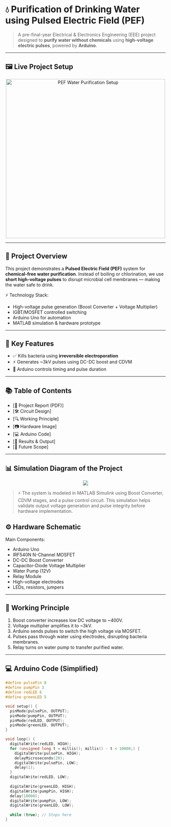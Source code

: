 # 💧 Purification of Drinking Water using Pulsed Electric Field (PEF)

> A pre-final-year Electrical & Electronics Engineering (EEE) project designed to **purify water without chemicals** using **high-voltage electric pulses**, powered by **Arduino**.

---

## 🖼️ Live Project Setup



<p align="center">
  <img src="https://github.com/user-attachments/assets/5d081c75-95c3-45c6-9313-a18a915edb18" width="500" alt="PEF Water Purification Setup"/>
</p>


---

## 📄 Project Overview

This project demonstrates a **Pulsed Electric Field (PEF)** system for **chemical-free water purification**. Instead of boiling or chlorination, we use **short high-voltage pulses** to disrupt microbial cell membranes — making the water safe to drink.

⚡ Technology Stack:
- High-voltage pulse generation (Boost Converter + Voltage Multiplier)
- IGBT/MOSFET controlled switching
- Arduino Uno for automation
- MATLAB simulation & hardware prototype

---

## 🧪 Key Features

- ✅ Kills bacteria using **irreversible electroporation**
- ⚡ Generates ~3kV pulses using DC-DC boost and CDVM
- 🔄 Arduino controls timing and pulse duration

---

## 📚 Table of Contents

- [📄 Project Report (PDF)]
- [🛠️ Circuit Design]
- [🔍 Working Principle]
- [📷 Hardware Image]
- [💻 Arduino Code]
- [🧪 Results & Output]
- [🚀 Future Scope]

---
## 📊 Simulation Diagram of the Project

<p align="center">
  <img src="https://github.com/user-attachments/assets/b5d17240-6746-42e0-995c-03a663a5388b" />

</p>

> ⚡ The system is modeled in MATLAB Simulink using Boost Converter, CDVM stages, and a pulse control circuit. This simulation helps validate output voltage generation and pulse integrity before hardware implementation.


## ⚙️ Hardware Schematic

Main Components:
- Arduino Uno
- IRF540N N-Channel MOSFET
- DC-DC Boost Converter
- Capacitor-Diode Voltage Multiplier
- Water Pump (12V)
- Relay Module
- High-voltage electrodes
- LEDs, resistors, jumpers

---

## 🔬 Working Principle

1. Boost converter increases low DC voltage to ~400V.
2. Voltage multiplier amplifies it to ~3kV.
3. Arduino sends pulses to switch the high voltage via MOSFET.
4. Pulses pass through water using electrodes, disrupting bacteria membranes.
5. Relay turns on water pump to transfer purified water.

---

## 💻 Arduino Code (Simplified)
```cpp
#define pulsePin 8
#define pumpPin 3
#define redLED 6
#define greenLED 5

void setup() {
  pinMode(pulsePin, OUTPUT);
  pinMode(pumpPin, OUTPUT);
  pinMode(redLED, OUTPUT);
  pinMode(greenLED, OUTPUT);
}

void loop() {
  digitalWrite(redLED, HIGH);
  for (unsigned long t = millis(); millis() - t < 10000;) {
    digitalWrite(pulsePin, HIGH);
    delayMicroseconds(20);
    digitalWrite(pulsePin, LOW);
    delay(1);
  }
  digitalWrite(redLED, LOW);
  
  digitalWrite(greenLED, HIGH);
  digitalWrite(pumpPin, HIGH);
  delay(10000);
  digitalWrite(pumpPin, LOW);
  digitalWrite(greenLED, LOW);
  
  while (true); // Stops here
}
